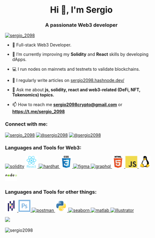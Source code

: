 <h1 align="center">Hi 👋, I'm Sergio</h1>
<h3 align="center">A passionate Web3 developer</h3>

<p align="left"> <a href="https://twitter.com/sergio_2098" target="blank"><img src="https://img.shields.io/twitter/follow/sergio_2098?logo=twitter&style=for-the-badge" alt="sergio_2098" /></a> </p>

- 🔭 Full-stack Web3 Developer.

- 🌱 I’m currently improving my **Solidity** and **React** skills by developing dApps.

- 💻 I run nodes on mainnets and testnets to validate blockchains.

- 📝 I regularly write articles on [sergio2098.hashnode.dev/](sergio2098.hashnode.dev/)

- 💬 Ask me about **js, solidity, react and web3-related (DeFi, NFT, Tokenomics) topics.**

- 📫 How to reach me **sergio2098crypto@gmail.com** or **https://t.me/sergio_2098**

<h3 align="left">Connect with me:</h3>
<p align="left">
<a href="https://twitter.com/sergio_2098" target="blank"><img align="center" src="https://raw.githubusercontent.com/rahuldkjain/github-profile-readme-generator/master/src/images/icons/Social/twitter.svg" alt="sergio_2098" height="30" width="40" /></a>
<a href="https://hashnode.com/@sergio2098" target="blank"><img align="center" src="https://raw.githubusercontent.com/rahuldkjain/github-profile-readme-generator/master/src/images/icons/Social/hashnode.svg" alt="@sergio2098" height="30" width="40" /></a>
<a href="https://medium.com/@sergio2098" target="blank"><img align="center" src="https://raw.githubusercontent.com/rahuldkjain/github-profile-readme-generator/master/src/images/icons/Social/medium.svg" alt="@sergio2098" height="30" width="40" /></a>
</p>

<h3 align="left">Languages and Tools for Web3:</h3>
<p align="left">  <a href="https://docs.soliditylang.org/" target="_blank" rel="noreferrer"> <img src="https://pbs.twimg.com/media/E0KH3AOX0AQPjKa.png" alt="solidity" height="40"/></a> <a href="https://reactjs.org/" target="_blank" rel="noreferrer"> <img src="https://raw.githubusercontent.com/devicons/devicon/master/icons/react/react-original-wordmark.svg" alt="react" width="40" height="40"/> </a> <a href="https://hardhat.org/" target="_blank" rel="noreferrer"> <img src="https://seeklogo.com/images/H/hardhat-logo-888739EBB4-seeklogo.com.png" alt="hardhat" width="40" height="40"/> </a> <a href="https://www.w3schools.com/css/" target="_blank" rel="noreferrer"> <img src="https://raw.githubusercontent.com/devicons/devicon/master/icons/css3/css3-original-wordmark.svg" alt="css3" width="40" height="40"/> </a> <a href="https://www.figma.com/" target="_blank" rel="noreferrer"> <img src="https://www.vectorlogo.zone/logos/figma/figma-icon.svg" alt="figma" width="40" height="40"/> </a> <a href="https://graphql.org" target="_blank" rel="noreferrer"> <img src="https://www.vectorlogo.zone/logos/graphql/graphql-icon.svg" alt="graphql" width="40" height="40"/> </a> <a href="https://www.w3.org/html/" target="_blank" rel="noreferrer"> <img src="https://raw.githubusercontent.com/devicons/devicon/master/icons/html5/html5-original-wordmark.svg" alt="html5" width="40" height="40"/> </a>  <a href="https://developer.mozilla.org/en-US/docs/Web/JavaScript" target="_blank" rel="noreferrer"> <img src="https://raw.githubusercontent.com/devicons/devicon/master/icons/javascript/javascript-original.svg" alt="javascript" width="40" height="40"/> </a> <a href="https://www.linux.org/" target="_blank" rel="noreferrer"> <img src="https://raw.githubusercontent.com/devicons/devicon/master/icons/linux/linux-original.svg" alt="linux" width="40" height="40"/> </a> <a href="https://nodejs.org" target="_blank" rel="noreferrer"> <img src="https://raw.githubusercontent.com/devicons/devicon/master/icons/nodejs/nodejs-original-wordmark.svg" alt="nodejs" width="40" height="40"/> </a>  </p>

<h3 align="left">Languages and Tools for other things:</h3>
<p align="left"><a href="https://pandas.pydata.org/" target="_blank" rel="noreferrer"> <img src="https://raw.githubusercontent.com/devicons/devicon/2ae2a900d2f041da66e950e4d48052658d850630/icons/pandas/pandas-original.svg" alt="pandas" width="40" height="40"/> </a> <a href="https://www.photoshop.com/en" target="_blank" rel="noreferrer"> <img src="https://raw.githubusercontent.com/devicons/devicon/master/icons/photoshop/photoshop-line.svg" alt="photoshop" width="40" height="40"/> </a> <a href="https://postman.com" target="_blank" rel="noreferrer"> <img src="https://www.vectorlogo.zone/logos/getpostman/getpostman-icon.svg" alt="postman" width="40" height="40"/> </a> <a href="https://www.python.org" target="_blank" rel="noreferrer"> <img src="https://raw.githubusercontent.com/devicons/devicon/master/icons/python/python-original.svg" alt="python" width="40" height="40"/> </a>
<a href="https://seaborn.pydata.org/" target="_blank" rel="noreferrer"> <img src="https://seaborn.pydata.org/_images/logo-mark-lightbg.svg" alt="seaborn" width="40" height="40"/> </a> <a href="https://www.mathworks.com/" target="_blank" rel="noreferrer"> <img src="https://upload.wikimedia.org/wikipedia/commons/2/21/Matlab_Logo.png" alt="matlab" width="40" height="40"/> </a> <a href="https://www.adobe.com/in/products/illustrator.html" target="_blank" rel="noreferrer"> <img src="https://www.vectorlogo.zone/logos/adobe_illustrator/adobe_illustrator-icon.svg" alt="illustrator" width="40" height="40"/> </a></p>

![](https://github-readme-stats.vercel.app/api?username=sergio2098&theme=light&hide_border=false&include_all_commits=true&count_private=true)<br/>

<p><img align="center" src="https://github-readme-stats.vercel.app/api/top-langs?username=sergio2098&show_icons=true&locale=en&layout=compact" alt="sergio2098" /></p>
